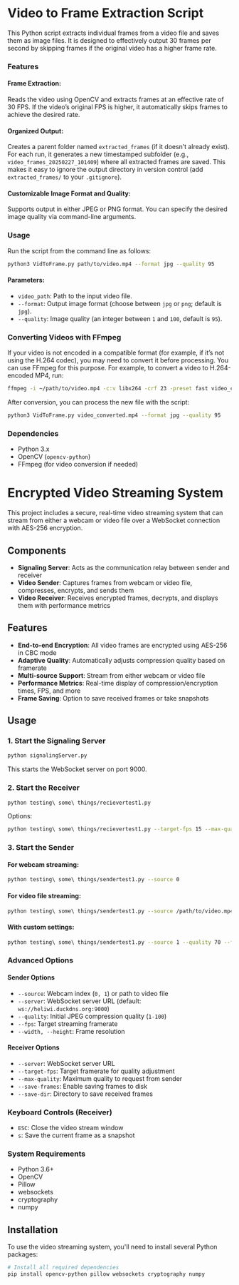 # Video to Frame Extraction Script

This Python script extracts individual frames from a video file and saves them as image files. It is designed to effectively output 30 frames per second by skipping frames if the original video has a higher frame rate.

### Features

#### Frame Extraction:
Reads the video using OpenCV and extracts frames at an effective rate of 30 FPS. If the video’s original FPS is higher, it automatically skips frames to achieve the desired rate.

#### Organized Output:
Creates a parent folder named `extracted_frames` (if it doesn’t already exist). For each run, it generates a new timestamped subfolder (e.g., `video_frames_20250227_101409`) where all extracted frames are saved. This makes it easy to ignore the output directory in version control (add `extracted_frames/` to your `.gitignore`).

#### Customizable Image Format and Quality:
Supports output in either JPEG or PNG format. You can specify the desired image quality via command-line arguments.

### Usage

Run the script from the command line as follows:
```bash
python3 VidToFrame.py path/to/video.mp4 --format jpg --quality 95
```

#### Parameters:
- `video_path`: Path to the input video file.
- `--format`: Output image format (choose between `jpg` or `png`; default is `jpg`).
- `--quality`: Image quality (an integer between `1` and `100`, default is `95`).

### Converting Videos with FFmpeg

If your video is not encoded in a compatible format (for example, if it’s not using the H.264 codec), you may need to convert it before processing. You can use FFmpeg for this purpose. For example, to convert a video to H.264-encoded MP4, run:
```bash
ffmpeg -i ~/path/to/video.mp4 -c:v libx264 -crf 23 -preset fast video_converted.mp4
```

After conversion, you can process the new file with the script:
```bash
python3 VidToFrame.py video_converted.mp4 --format jpg --quality 95
```

### Dependencies
- Python 3.x
- OpenCV (`opencv-python`)
- FFmpeg (for video conversion if needed)

# Encrypted Video Streaming System

This project includes a secure, real-time video streaming system that can stream from either a webcam or video file over a WebSocket connection with AES-256 encryption.

## Components

- **Signaling Server**: Acts as the communication relay between sender and receiver
- **Video Sender**: Captures frames from webcam or video file, compresses, encrypts, and sends them
- **Video Receiver**: Receives encrypted frames, decrypts, and displays them with performance metrics

## Features

- **End-to-end Encryption**: All video frames are encrypted using AES-256 in CBC mode
- **Adaptive Quality**: Automatically adjusts compression quality based on framerate
- **Multi-source Support**: Stream from either webcam or video file
- **Performance Metrics**: Real-time display of compression/encryption times, FPS, and more
- **Frame Saving**: Option to save received frames or take snapshots

## Usage

### 1. Start the Signaling Server

```bash
python signalingServer.py
```

This starts the WebSocket server on port 9000.

### 2. Start the Receiver

```bash
python testing\ some\ things/recievertest1.py
```

Options:
```bash
python testing\ some\ things/recievertest1.py --target-fps 15 --max-quality 80 --save-frames
```

### 3. Start the Sender

#### For webcam streaming:
```bash
python testing\ some\ things/sendertest1.py --source 0
```

#### For video file streaming:
```bash
python testing\ some\ things/sendertest1.py --source /path/to/video.mp4
```

#### With custom settings:
```bash
python testing\ some\ things/sendertest1.py --source 1 --quality 70 --fps 20 --width 1280 --height 720
```

### Advanced Options

#### Sender Options
- `--source`: Webcam index (`0, 1`) or path to video file
- `--server`: WebSocket server URL (default: `ws://heliwi.duckdns.org:9000`)
- `--quality`: Initial JPEG compression quality (`1-100`)
- `--fps`: Target streaming framerate
- `--width, --height`: Frame resolution

#### Receiver Options
- `--server`: WebSocket server URL
- `--target-fps`: Target framerate for quality adjustment
- `--max-quality`: Maximum quality to request from sender
- `--save-frames`: Enable saving frames to disk
- `--save-dir`: Directory to save received frames

### Keyboard Controls (Receiver)
- `ESC`: Close the video stream window
- `s`: Save the current frame as a snapshot

### System Requirements
- Python 3.6+
- OpenCV
- Pillow
- websockets
- cryptography
- numpy

## Installation

To use the video streaming system, you'll need to install several Python packages:

```bash
# Install all required dependencies
pip install opencv-python pillow websockets cryptography numpy
